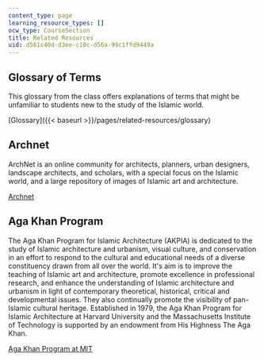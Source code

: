 ```yaml
---
content_type: page
learning_resource_types: []
ocw_type: CourseSection
title: Related Resources
uid: d561c40d-d3ee-c10c-d56a-99c1ffd9449a
---
```


Glossary of Terms
-----------------

This glossary from the class offers explanations of terms that might be unfamiliar to students new to the study of the Islamic world.

[Glossary]({{< baseurl >}}/pages/related-resources/glossary)

Archnet
-------

ArchNet is an online community for architects, planners, urban designers, landscape architects, and scholars, with a special focus on the Islamic world, and a large repository of images of Islamic art and architecture.

[Archnet](http://www.archnet.org)

Aga Khan Program
----------------

The Aga Khan Program for Islamic Architecture (AKPIA) is dedicated to the study of Islamic architecture and urbanism, visual culture, and conservation in an effort to respond to the cultural and educational needs of a diverse constituency drawn from all over the world. It's aim is to improve the teaching of Islamic art and architecture, promote excellence in professional research, and enhance the understanding of Islamic architecture and urbanism in light of contemporary theoretical, historical, critical and developmental issues. They also continually promote the visibility of pan-Islamic cultural heritage. Established in 1979, the Aga Khan Program for Islamic Architecture at Harvard University and the Massachusetts Institute of Technology is supported by an endowment from His Highness The Aga Khan.

[Aga Khan Program at MIT](http://akpia.mit.edu/)